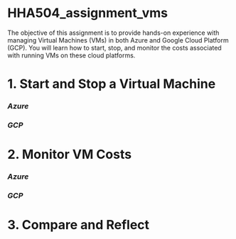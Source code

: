 # HHA504_assignment_vms
The objective of this assignment is to provide hands-on experience with managing Virtual Machines (VMs) in both Azure and Google Cloud Platform (GCP). You will learn how to start, stop, and monitor the costs associated with running VMs on these cloud platforms.
# 1. Start and Stop a Virtual Machine
### *Azure*

### *GCP*

# 2. Monitor VM Costs
### *Azure*

### *GCP*

# 3. Compare and Reflect
